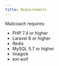 ```yaml
---
title: Requirements
---
```


Mailcoach requires:

- PHP 7.4 or higher 
- Laravel 8 or higher
- Redis 
- MySQL 5.7 or higher
- Imagick
- ext-exif

